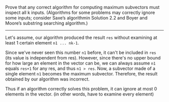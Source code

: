 Prove that any correct algorithm for computing maximum subvectors must inspect all k inputs. (Algorithms for some problems may correctly ignore some inputs; consider Saxe’s algorithmin Solution 2.2 and Boyer and Moore’s substring searching algorithm.)

---

Let's assume, our algorithm produced the result `res` without examining at least 1 certain element `n1 ... nk-1`.

Since we've never seen this number `n1` before, it can't be included in `res` (its value is independent from res).
However, since there's no upper bound for how large an element in the vector can be, we can always assume `n1` equals `res+1` for any res, and thus `n1 > res`. Now, a subvector made of a single element `n1` becomes the maximum subvector. Therefore, the result obtained by our algorithm was incorrect.

Thus if an algorithm correctly solves this problem, 
it can ignore at most 0 elements in the vector. (in other words, have to examine every element)



